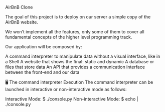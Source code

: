 AirBnB Clone

The goal of this project is to deploy on our server a simple copy of the AirBnB website.

We won’t implement all the features, only some of them to cover all fundamental concepts of the higher level programming track.

Our application will be composed by:

A command interpreter to manipulate data without a visual interface, like in a Shell
A website that shows the final: static and dynamic
A database or files that store data
An API that provides a communication interface between the front-end and our data


🖥 The command interpreter
Execution
The command interpreter can be launched in interactive or non-interactive mode as follows:

Interactive Mode: $ ./console.py
Non-interactive Mode: $ echo <command> | ./console.py
